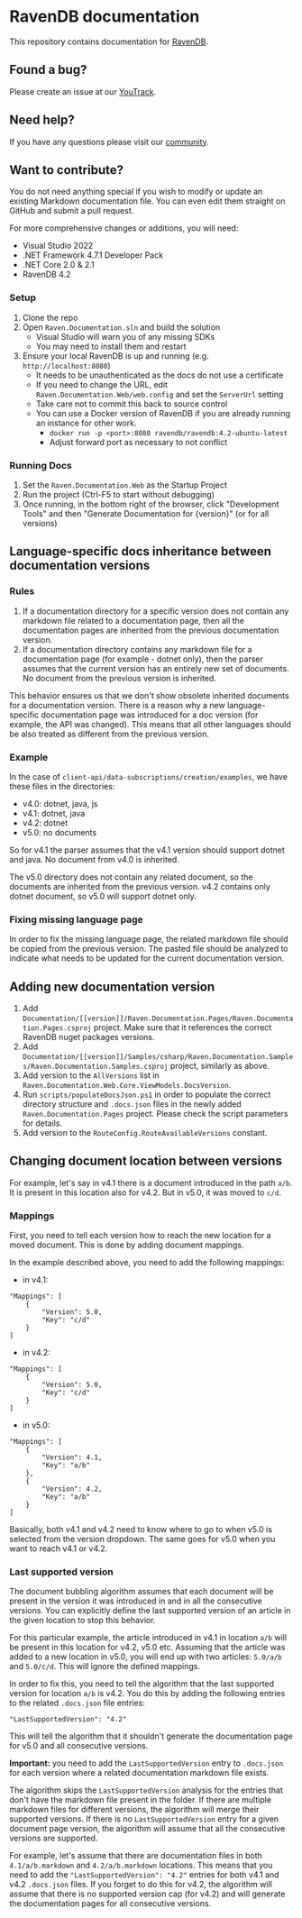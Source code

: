 # RavenDB documentation

This repository contains documentation for [RavenDB](https://ravendb.net/docs).

## Found a bug?

Please create an issue at our [YouTrack](https://issues.hibernatingrhinos.com/issues/RDoc).

## Need help?

If you have any questions please visit our [community](https://github.com/ravendb/ravendb/discussions).

## Want to contribute?

You do not need anything special if you wish to modify or update an existing Markdown documentation file. You can even edit them straight on GitHub and submit a pull request.

For more comprehensive changes or additions, you will need:

- Visual Studio 2022
- .NET Framework 4.7.1 Developer Pack
- .NET Core 2.0 & 2.1
- RavenDB 4.2

### Setup

1. Clone the repo
1. Open `Raven.Documentation.sln` and build the solution
   - Visual Studio will warn you of any missing SDKs
   - You may need to install them and restart
1. Ensure your local RavenDB is up and running (e.g. `http://localhost:8080`)
   - It needs to be unauthenticated as the docs do not use a certificate
   - If you need to change the URL, edit `Raven.Documentation.Web/web.config` and set the `ServerUrl` setting
   - Take care not to commit this back to source control
   - You can use a Docker version of RavenDB if you are already running an instance for other work.
     - `docker run -p <port>:8080 ravendb/ravendb:4.2-ubuntu-latest`
     - Adjust forward port as necessary to not conflict

### Running Docs

1. Set the `Raven.Documentation.Web` as the Startup Project
1. Run the project (Ctrl-F5 to start without debugging)
1. Once running, in the bottom right of the browser, click "Development Tools" and then "Generate Documentation for {version}" (or for all versions)

## Language-specific docs inheritance between documentation versions

### Rules

1. If a documentation directory for a specific version does not contain any markdown file related to a documentation page, then all the documentation pages are inherited from the previous documentation version.
2. If a documentation directory contains any markdown file for a documentation page (for example - dotnet only), then the parser assumes that the current version has an entirely new set of documents. No document from the previous version is inherited.

This behavior ensures us that we don't show obsolete inherited documents for a documentation version. There is a reason why a new language-specific documentation page was introduced for a doc version (for example, the API was changed). This means that all other languages should be also treated as different from the previous version.

### Example

In the case of `client-api/data-subscriptions/creation/examples`, we have these files in the directories:

- v4.0: dotnet, java, js
- v4.1: dotnet, java
- v4.2: dotnet
- v5.0: no documents

So for v4.1 the parser assumes that the v4.1 version should support dotnet and java. No document from v4.0 is inherited.

The v5.0 directory does not contain any related document, so the documents are inherited from the previous version. v4.2 contains only dotnet document, so v5.0 will support dotnet only.

### Fixing missing language page

In order to fix the missing language page, the related markdown file should be copied from the previous version. The pasted file should be analyzed to indicate what needs to be updated for the current documentation version.

## Adding new documentation version

1. Add `Documentation/[[version]]/Raven.Documentation.Pages/Raven.Documentation.Pages.csproj` project. Make sure that it references the correct RavenDB nuget packages versions.
2. Add `Documentation/[[version]]/Samples/csharp/Raven.Documentation.Samples/Raven.Documentation.Samples.csproj` project, similarly as above.
3. Add version to the `AllVersions` list in `Raven.Documentation.Web.Core.ViewModels.DocsVersion`.
4. Run `scripts/populateDocsJson.ps1` in order to populate the correct directory structure and `.docs.json` files in the newly added `Raven.Documentation.Pages` project. Please check the script parameters for details.
5. Add version to the `RouteConfig.RouteAvailableVersions` constant.

## Changing document location between versions

For example, let's say in v4.1 there is a document introduced in the path `a/b`. It is present in this location also for v4.2. But in v5.0, it was moved to `c/d`.

### Mappings

First, you need to tell each version how to reach the new location for a moved document. This is done by adding document mappings.

In the example described above, you need to add the following mappings:

- in v4.1:

```
"Mappings": [
    {
        "Version": 5.0,
        "Key": "c/d"
    }
]
```

- in v4.2:

```
"Mappings": [
    {
        "Version": 5.0,
        "Key": "c/d"
    }
]
```

- in v5.0:

```
"Mappings": [
    {
        "Version": 4.1,
        "Key": "a/b"
    },
    {
        "Version": 4.2,
        "Key": "a/b"
    }
]
```

Basically, both v4.1 and v4.2 need to know where to go to when v5.0 is selected from the version dropdown. The same goes for v5.0 when you want to reach v4.1 or v4.2.

### Last supported version

The document bubbling algorithm assumes that each document will be present in the version it was introduced in and in all the consecutive versions. You can explicitly define the last supported version of an article in the given location to stop this behavior.

For this particular example, the article introduced in v4.1 in location `a/b` will be present in this location for v4.2, v5.0 etc. Assuming that the article was added to a new location in v5.0, you will end up with two articles: `5.0/a/b` and `5.0/c/d`. This will ignore the defined mappings.

In order to fix this, you need to tell the algorithm that the last supported version for location `a/b` is v4.2. You do this by adding the following entries to the related `.docs.json` file entries:

```
"LastSupportedVersion": "4.2"
```

This will tell the algorithm that it shouldn't generate the documentation page for v5.0 and all consecutive versions.

**Important:** you need to add the `LastSupportedVersion` entry to `.docs.json` for each version where a related documentation markdown file exists.

The algorithm skips the `LastSupportedVersion` analysis for the entries that don't have the markdown file present in the folder. If there are multiple markdown files for different versions, the algorithm will merge their supported versions. If there is no `LastSupportedVersion` entry for a given document page version, the algorithm will assume that all the consecutive versions are supported.

For example, let's assume that there are documentation files in both `4.1/a/b.markdown` and `4.2/a/b.markdown` locations. This means that you need to add the `"LastSupportedVersion": "4.2"` entries for both v4.1 and v4.2 `.docs.json` files. If you forget to do this for v4.2, the algorithm will assume that there is no supported version cap (for v4.2) and will generate the documentation pages for all consecutive versions.
